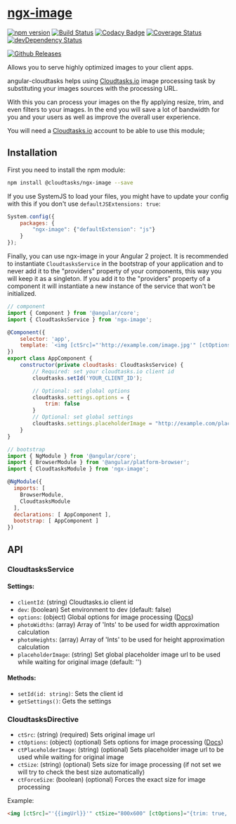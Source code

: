 # [ngx-image](https://cloudtasks.io)
[![npm version](https://img.shields.io/npm/v/@cloudtasks/ngx-image.svg?style=flat)](https://www.npmjs.com/package/@cloudtasks/ngx-image)
[![Build Status](https://img.shields.io/travis/Cloudtasks/ngx-image/master.svg?style=flat)](https://travis-ci.org/Cloudtasks/ngx-image)
[![Codacy Badge](https://api.codacy.com/project/badge/grade/bafd522f82da48fda8bb25bee689b32f)](https://www.codacy.com/app/jonnybgod/ngx-image)
[![Coverage Status](https://coveralls.io/repos/Cloudtasks/ngx-image/badge.svg?branch=master&service=github)](https://coveralls.io/github/Cloudtasks/ngx-image?branch=master)
[![devDependency Status](https://david-dm.org/Cloudtasks/ngx-image/dev-status.svg)](https://david-dm.org/Cloudtasks/ngx-image#info=devDependencies)

[![Github Releases](https://img.shields.io/github/downloads/Cloudtasks/ngx-image/latest/total.svg)]()

Allows you to serve highly optimized images to your client apps.

angular-cloudtasks helps using [Cloudtasks.io](https://cloudtasks.io) image processing task by substituting your images sources with the processing URL.

With this you can process your images on the fly applying resize, trim, and even filters to your images. In the end you will save a lot of bandwidth for you and your users as well as improve the overall user experience.

You will need a [Cloudtasks.io](https://cloudtasks.io) account to be able to use this module;

## Installation
First you need to install the npm module:
```sh
npm install @cloudtasks/ngx-image --save
```

If you use SystemJS to load your files, you might have to update your config with this if you don't use `defaultJSExtensions: true`:
```js
System.config({
	packages: {
		"ngx-image": {"defaultExtension": "js"}
	}
});
```

Finally, you can use ngx-image in your Angular 2 project.
It is recommended to instantiate `CloudtasksService` in the bootstrap of your application and to never add it to the "providers" property of your components, this way you will keep it as a singleton.
If you add it to the "providers" property of a component it will instantiate a new instance of the service that won't be initialized.

```js
// component
import { Component } from '@angular/core';
import { CloudtasksService } from 'ngx-image';

@Component({
	selector: 'app',
	template: `<img [ctSrc]="'http://example.com/image.jpg'" [ctOptions]="{trim: true, smart: 'face', filters: 'blur(10):flip()'}">`
})
export class AppComponent {
	constructor(private cloudtasks: CloudtasksService) {
		// Required: set your cloudtasks.io client id
		cloudtasks.setId('YOUR_CLIENT_ID');

		// Optional: set global options
		cloudtasks.settings.options = {
			trim: false
		}
		// Optional: set global settings
		cloudtasks.settings.placeholderImage = "http://example.com/placeholderImage.jpg";
	}
}

// bootstrap
import { NgModule } from '@angular/core';
import { BrowserModule } from '@angular/platform-browser';
import { CloudtasksModule } from 'ngx-image';

@NgModule({
  imports: [
  	BrowserModule,
  	CloudtasksModule
  ],
  declarations: [ AppComponent ], 
  bootstrap: [ AppComponent ]
})
```

## API
### CloudtasksService
#### Settings:
- `clientId`: (string) Cloudtasks.io client id
- `dev`: (boolean) Set environment to dev (default: false)
- `options`: (object) Global options for image processing ([Docs](https://cloudtasks.io/docs/image/#image))
- `photoWidths`: (array) Array of 'Ints' to be used for width approximation calculation
- `photoHeights`: (array) Array of 'Ints' to be used for height approximation calculation
- `placeholderImage`: (string) Set global placeholder image url to be used while waiting for original image (default: '')
	
#### Methods:
- `setId(id: string)`: Sets the client id
- `getSettings()`: Gets the settings

### CloudtasksDirective
- `ctSrc`: (string) (required) Sets original image url
- `ctOptions`: (object) (optional) Sets options for image processing ([Docs](https://cloudtasks.io/docs/image/#image))
- `ctPlaceholderImage`: (string) (optional) Sets placeholder image url to be used while waiting for original image
- `ctSize`: (string) (optional) Sets size for image processing (if not set we will try to check the best size automatically)
- `ctForceSize`: (boolean) (optional) Forces the exact size for image processing

Example:
```html
<img [ctSrc]="'{{imgUrl}}'" ctSize="800x600" [ctOptions]="{trim: true, smart: 'face', filters: 'blur(10):flip()'}" ctPlaceholderImage="http://example.com/placeholderImage.jpg" ctForceSize="true">
```

[npm-url]: https://npmjs.org/package/ngx-image
[npm-image]: https://badge.fury.io/js/ngx-image.svg
[travis-url]: https://travis-ci.org/Cloudtasks/ngx-image
[travis-image]: https://travis-ci.org/Cloudtasks/ngx-image.svg?branch=master
